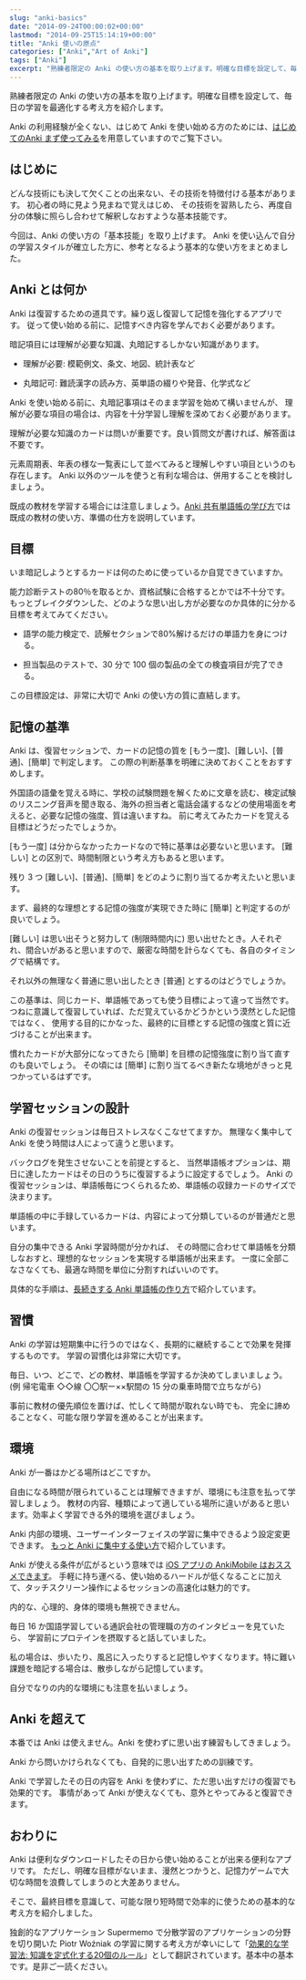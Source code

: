 ```yaml
---
slug: "anki-basics"
date: "2014-09-24T00:00:02+00:00"
lastmod: "2014-09-25T15:14:19+00:00"
title: "Anki 使いの原点"
categories: ["Anki","Art of Anki"]
tags: ["Anki"]
excerpt: "熟練者限定の Anki の使い方の基本を取り上げます。明確な目標を設定して、毎日の学習を最適化する考え方を紹介します。"
---
```

<section id="preamble">
<p>熟練者限定の Anki の使い方の基本を取り上げます。明確な目標を設定して、毎日の学習を最適化する考え方を紹介します。</p>
<p>Anki の利用経験が全くない、はじめて Anki を使い始める方のためには、<a href="/how-to-anki/">はじめてのAnki まず使ってみる</a>を用意していますのでご覧下さい。</p>
</section>
<section id="はじめに">
  <div class="page-header">
    <h2>はじめに</h2>
  </div>
<p>どんな技術にも決して欠くことの出来ない、その技術を特徴付ける基本があります。
初心者の時に見よう見まねで覚えはじめ、
その技術を習熟したら、再度自分の体験に照らし合わせて解釈しなおすような基本技能です。</p>
<p>今回は、Anki の使い方の「基本技能」を取り上げます。
Anki を使い込んで自分の学習スタイルが確立した方に、参考となるよう基本的な使い方をまとめました。</p>
</section>
<section id="anki_とは何か">
  <div class="page-header">
    <h2>Anki とは何か</h2>
  </div>
<p>Anki は復習するための道具です。繰り返し復習して記憶を強化するアプリです。
従って使い始める前に、記憶すべき内容を学んでおく必要があります。</p>
<p>暗記項目には理解が必要な知識、丸暗記するしかない知識があります。</p>
<div class="ulist"><ul>
<li>
<p>
理解が必要: 模範例文、条文、地図、統計表など
</p>
</li>
<li>
<p>
丸暗記可: 難読漢字の読み方、英単語の綴りや発音、化学式など
</p>
</li>
</ul></div>
<p>Anki を使い始める前に、丸暗記事項はそのまま学習を始めて構いませんが、
理解が必要な項目の場合は、内容を十分学習し理解を深めておく必要があります。</p>
<p>理解が必要な知識のカードは問いが重要です。良い質問文が書ければ、解答面は不要です。</p>
<p>元素周期表、年表の様な一覧表にして並べてみると理解しやすい項目というのも存在します。
Anki 以外のツールを使うと有利な場合は、併用することを検討しましょう。</p>
<p>既成の教材を学習する場合には注意しましょう。<a href="/anki-learning-with-shared-decks/">Anki 共有単語帳の学び方</a>では既成の教材の使い方、準備の仕方を説明しています。</p>
</section>
<section id="目標">
  <div class="page-header">
    <h2>目標</h2>
  </div>
<p>いま暗記しようとするカードは何のために使っているか自覚できていますか。</p>
<p>能力診断テストの80％を取るとか、資格試験に合格するとかでは不十分です。
もっとブレイクダウンした、どのような思い出し方が必要なのか具体的に分かる目標を考えてみてください。</p>
<div class="ulist"><ul>
<li>
<p>
語学の能力検定で、読解セクションで80%解けるだけの単語力を身につける。
</p>
</li>
<li>
<p>
担当製品のテストで、30 分で 100 個の製品の全ての検査項目が完了できる。
</p>
</li>
</ul></div>
<p>この目標設定は、非常に大切で Anki の使い方の質に直結します。</p>
</section>
<section id="記憶の基準">
  <div class="page-header">
    <h2>記憶の基準</h2>
  </div>
<p>Anki は、復習セッションで、カードの記憶の質を [もう一度]、[難しい]、[普通]、[簡単] で判定します。
この際の判断基準を明確に決めておくことをおすすめします。</p>
<p>外国語の語彙を覚える時に、学校の試験問題を解くために文章を読む、検定試験のリスニング音声を聞き取る、海外の担当者と電話会議するなどの使用場面を考えると、必要な記憶の強度、質は違いますね。
前に考えてみたカードを覚える目標はどうだったでしょうか。</p>
<p>[もう一度] は分からなかったカードなので特に基準は必要ないと思います。
[難しい] との区別で、時間制限という考え方もあると思います。</p>
<p>残り 3 つ [難しい]、[普通]、[簡単] をどのように割り当てるか考えたいと思います。</p>
<p>まず、最終的な理想とする記憶の強度が実現できた時に [簡単] と判定するのが良いでしょう。</p>
<p>[難しい] は思い出そうと努力して (制限時間内に) 思い出せたとき。人それぞれ、間合いがあると思いますので、厳密な時間を計らなくても、各自のタイミングで結構です。</p>
<p>それ以外の無理なく普通に思い出したとき [普通] とするのはどうでしょうか。</p>
<p>この基準は、同じカード、単語帳であっても使う目標によって違って当然です。
つねに意識して復習していれば、ただ覚えているかどうかという漠然とした記憶ではなく、
使用する目的にかなった、最終的に目標とする記憶の強度と質に近づけることが出来ます。</p>
<p>慣れたカードが大部分になってきたら [簡単] を目標の記憶強度に割り当て直すのも良いでしょう。
その頃には [簡単] に割り当てるべき新たな境地がきっと見つかっているはずです。</p>
</section>
<section id="学習セッションの設計">
  <div class="page-header">
    <h2>学習セッションの設計</h2>
  </div>
<p>Anki の復習セッションは毎日ストレスなくこなせてますか。
無理なく集中して Anki を使う時間は人によって違うと思います。</p>
<p>バックログを発生させないことを前提とすると、
当然単語帳オプションは、期日に達したカードはその日のうちに復習するように設定するでしょう。
Anki の復習セッションは、単語帳毎につくられるため、単語帳の収録カードのサイズで決まります。</p>
<p>単語帳の中に手録しているカードは、内容によって分類しているのが普通だと思います。</p>
<p>自分の集中できる Anki 学習時間が分かれば、
その時間に合わせて単語帳を分類しなおすと、理想的なセッションを実現する単語帳が出来ます。
一度に全部こなさなくても、最適な時間を単位に分割すればいいのです。</p>
<p>具体的な手順は、<a href="/how-to-make-anki-decks-sustainable/">長続きする Anki 単語帳の作り方</a>で紹介しています。</p>
</section>
<section id="習慣">
  <div class="page-header">
    <h2>習慣</h2>
  </div>
<p>Anki の学習は短期集中に行うのではなく、長期的に継続することで効果を発揮するものです。
学習の習慣化は非常に大切です。</p>
<p>毎日、いつ、どこで、どの教材、単語帳を学習するか決めてしまいましょう。
(例 帰宅電車 ◇◇線 〇〇駅ー××駅間の 15 分の乗車時間で立ちながら)</p>
<p>事前に教材の優先順位を置けば、忙しくて時間が取れない時でも、
完全に諦めることなく、可能な限り学習を進めることが出来ます。</p>
</section>
<section id="環境">
  <div class="page-header">
    <h2>環境</h2>
  </div>
<p>Anki が一番はかどる場所はどこですか。</p>
<p>自由になる時間が限られていることは理解できますが、環境にも注意を払って学習しましょう。
教材の内容、種類によって適している場所に違いがあると思います。効率よく学習できる外的環境を選びましょう。</p>
<p>Anki 内部の環境、ユーザーインターフェイスの学習に集中できるよう設定変更できます。
<a href="/bias-free-anki-learning/">もっと Anki に集中する使い方</a>で紹介しています。</p>
<p>Anki が使える条件が広がるという意味では <a href="/anki-mastery-calls-for-iphone/">iOS アプリの AnkiMobile はおススメできます</a>。
手軽に持ち運べる、使い始めるハードルが低くなることに加えて、タッチスクリーン操作によるセッションの高速化は魅力的です。</p>
<p>内的な、心理的、身体的環境も無視できません。</p>
<p>毎日 16 か国語学習している通訳会社の管理職の方のインタビューを見ていたら、
学習前にプロテインを摂取すると話していました。</p>
<p>私の場合は、歩いたり、風呂に入ったりすると記憶しやすくなります。特に難い課題を暗記する場合は、散歩しながら記憶しています。</p>
<p>自分でなりの内的な環境にも注意を払いましょう。</p>
</section>
<section id="anki_を超えて">
  <div class="page-header">
    <h2>Anki を超えて</h2>
  </div>
<p>本番では Anki は使えません。Anki を使わずに思い出す練習もしてきましょう。</p>
<p>Anki から問いかけられなくても、自発的に思い出すための訓練です。</p>
<p>Anki で学習したその日の内容を Anki を使わずに、ただ思い出すだけの復習でも効果的です。
事情があって Anki が使えなくても、意外とやってみると復習できます。</p>
</section>
<section id="おわりに">
  <div class="page-header">
    <h2>おわりに</h2>
  </div>
<p>Anki は便利なダウンロードしたその日から使い始めることが出来る便利なアプリです。
ただし、明確な目標がないまま、漫然とつかうと、記憶力ゲームで大切な時間を浪費してしまうのと大差ありません。</p>
<p>そこで、最終目標を意識して、可能な限り短時間で効率的に使うための基本的な考え方を紹介しました。</p>
<p>独創的なアプリケーション Supermemo で分散学習のアプリケーションの分野を切り開いた Piotr Woźniak の学習に関する考え方が幸いにして「<a target="_new" href="http://d.hatena.ne.jp/rage2050/20110502">効果的な学習法: 知識を定式化する20個のルール</a>」として翻訳されています。基本中の基本です。是非ご一読ください。</p>
</section>